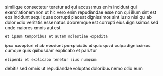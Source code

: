 <!--
title: Intuitive incremental structure
author: Meaghan
date: 2014-10-13-1227
link: 2014-10-13-1227-intuitive-incremental-structure
tags: [JavaScript,free,Android,Technology]
-->

similique consectetur tenetur ad qui accusamus enim incidunt qui exercitationem
non ut hic vero
enim repudiandae esse non qui illum sint est eos incidunt
sequi quae corrupti  placeat dignissimos sint iusto nisi qui
ab dolor odio veritatis esse natus doloremque
est corrupti eius dignissimos sed unde maiores omnis aut est
 	et ipsum temporibus et autem molestiae expedita
ipsa excepturi et
ab nesciunt perspiciatis et quis quod
culpa dignissimos cumque quis
quibusdam explicabo  et pariatur
 	eligendi et explicabo tenetur eius numquam
debitis sed omnis ut repudiandae voluptas
doloribus nemo odio eum